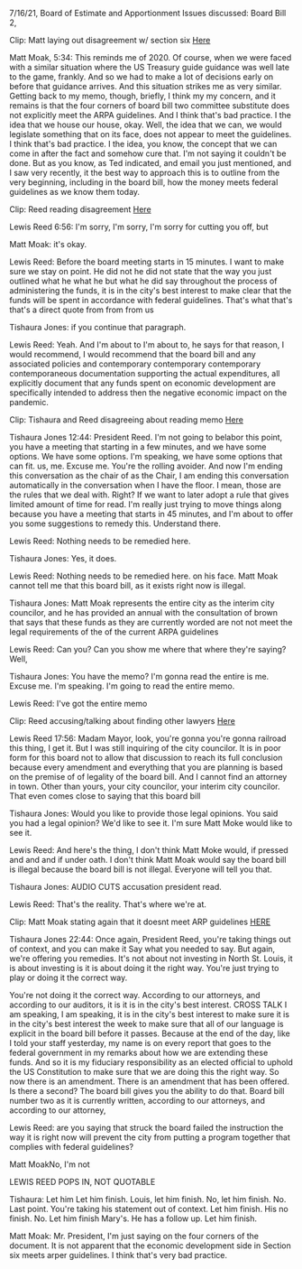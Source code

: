7/16/21, Board of Estimate and Apportionment
Issues discussed: Board Bill 2,

Clip: Matt laying out disagreement w/ section six
[Here](https://twitter.com/StlPoliticClips/status/1416122158170923016?s=20)

Matt Moak, 5:34: This reminds me of 2020. Of course, when we were faced with a similar situation where the US Treasury guide guidance was well late to the game, frankly. And so we had to make a lot of decisions early on before that guidance arrives. And this situation strikes me as very similar. Getting back to my memo, though, briefly, I think my my concern, and it remains is that the four corners of board bill two committee substitute does not explicitly meet the ARPA guidelines. And I think that's bad practice. I the idea that we house our house, okay. Well, the idea that we can, we would legislate something that on its face, does not appear to meet the guidelines. I think that's bad practice. I the idea, you know, the concept that we can come in after the fact and somehow cure that. I'm not saying it couldn't be done. But as you know, as Ted indicated, and email you just mentioned, and I saw very recently, it the best way to approach this is to outline from the very beginning, including in the board bill, how the money meets federal guidelines as we know them today. 

Clip: Reed reading disagreement
[Here](https://twitter.com/StlPoliticClips/status/1416123332735406083?s=20)

Lewis Reed 6:56: I'm sorry, I'm sorry, I'm sorry for cutting you off, but 

Matt Moak: it's okay. 

Lewis Reed: Before the board meeting starts in 15 minutes. I want to make sure we stay on point. He did not he did not state that the way you just outlined what he what he but what he did say throughout the process of administering the funds, it is in the city's best interest to make clear that the funds will be spent in accordance with federal guidelines. That's what that's that's a direct quote from from from us

Tishaura Jones: if you continue that paragraph. 

Lewis Reed: Yeah. And I'm about to I'm about to, he says for that reason, I would recommend, I would recommend that the board bill and any associated policies and contemporary contemporary contemporary contemporaneous documentation supporting the actual expenditures, all explicitly document that any funds spent on economic development are specifically intended to address then the negative economic impact on the pandemic. 

Clip: Tishaura and Reed disagreeing about reading memo
[Here](https://twitter.com/StlPoliticClips/status/1416136598740250624?s=20)

Tishaura Jones 12:44: President Reed. I'm not going to belabor this point, you have a meeting that starting in a few minutes, and we have some options. We have some options. I'm speaking, we have some options that can fit. us, me. Excuse me. You're the rolling avoider. And now I'm ending this conversation as the chair of as the Chair, I am ending this conversation automatically in the conversation when I have the floor. I mean, those are the rules that we deal with. Right? If we want to later adopt a rule that gives limited amount of time for read. I'm really just trying to move things along because you have a meeting that starts in 45 minutes, and I'm about to offer you some suggestions to remedy this. Understand there. 

Lewis Reed: Nothing needs to be remedied here. 

Tishaura Jones: Yes, it does. 

Lewis Reed: Nothing needs to be remedied here. on his face. Matt Moak cannot tell me that this board bill, as it exists right now is illegal.

Tishaura Jones: Matt Moak represents the entire city as the interim city councilor, and he has provided an annual with the consultation of brown that says that these funds as they are currently worded are not not meet the legal requirements of the of the current ARPA guidelines

Lewis Reed: Can you? Can you show me where that where they're saying? Well,

Tishaura Jones: You have the memo? I'm gonna read the entire is me. Excuse me. I'm speaking. I'm going to read the entire memo. 

Lewis Reed: I've got the entire memo

Clip: Reed accusing/talking about finding other lawyers
[Here](https://twitter.com/StlPoliticClips/status/1416129264349495311?s=20)

Lewis Reed 17:56: Madam Mayor, look, you're gonna you're gonna railroad this thing, I get it. But I was still inquiring of the city councilor. It is in poor form for this board not to allow that discussion to reach its full conclusion because every amendment and everything that you are planning is based on the premise of of legality of the board bill. And I cannot find an attorney in town. Other than yours, your city councilor, your interim city councilor. That even comes close to saying that this board bill

Tishaura Jones: Would you like to provide those legal opinions. You said you had a legal opinion? We'd like to see it. I'm sure Matt Moke would like to see it.

Lewis Reed: And here's the thing, I don't think Matt Moke would, if pressed and and and if under oath. I don't think Matt Moak would say the board bill is illegal because the board bill is not illegal. Everyone will tell you that.

Tishaura Jones: AUDIO CUTS accusation president read.

Lewis Reed: That's the reality. That's where we're at.

Clip: Matt Moak stating again that it doesnt meet ARP guidelines
[HERE](https://twitter.com/StlPoliticClips/status/1416137836017954817?s=20)

Tishaura Jones 22:44: Once again, President Reed, you're taking things out of context, and you can make it Say what you needed to say. But again, we're offering you remedies. It's not about not investing in North St. Louis, it is about investing is it is about doing it the right way. You're just trying to play or doing it the correct way.

You're not doing it the correct way. According to our attorneys, and according to our auditors, it is it is in the city's best interest. CROSS TALK I am speaking, I am speaking, it is in the city's best interest to make sure it is in the city's best interest the week to make sure that all of our language is explicit in the board bill before it passes. Because at the end of the day, like I told your staff yesterday, my name is on every report that goes to the federal government in my remarks about how we are extending these funds. And so it is my fiduciary responsibility as an elected official to uphold the US Constitution to make sure that we are doing this the right way. 
So now there is an amendment. There is an amendment that has been offered. Is there a second? The board bill gives you the ability to do that. Board bill number two as it is currently written, according to our attorneys, and according to our attorney, 

Lewis Reed: are you saying that struck the board failed the instruction the way it is right now will prevent the city from putting a program together that complies with federal guidelines?

Matt MoakNo, I'm not 

LEWIS REED POPS IN, NOT QUOTABLE

Tishaura: Let him Let him finish. Louis, let him finish. No, let him finish. No. Last point. You're taking his statement out of context. Let him finish. His no finish. No. Let him finish Mary's. He has a follow up. Let him finish.

Matt Moak: Mr. President, I'm just saying on the four corners of the document. It is not apparent that the economic development side in Section six meets arper guidelines. I think that's very bad practice.

